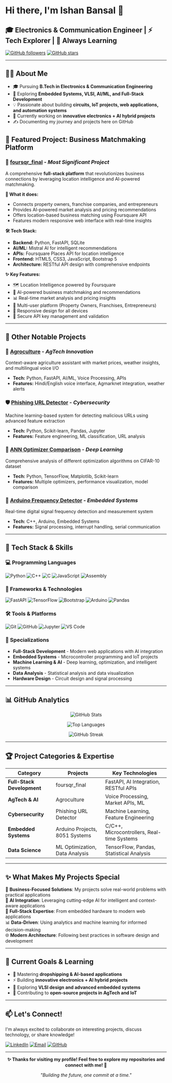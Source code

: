# Hi there, I'm Ishan Bansal 👋

## 🎓 Electronics & Communication Engineer | ⚡ Tech Explorer | 🚀 Always Learning

[![GitHub followers](https://img.shields.io/github/followers/ishanb18?label=Follow&style=social)](https://github.com/ishanb18)
[![GitHub stars](https://img.shields.io/github/stars/ishanb18?label=Profile%20views&style=social)](https://github.com/ishanb18)

---

## 🧑‍💻 About Me

- 🎓 Pursuing **B.Tech in Electronics & Communication Engineering**
- 🔬 Exploring **Embedded Systems, VLSI, AI/ML, and Full-Stack Development**
- 💡 Passionate about building **circuits, IoT projects, web applications, and automation systems**
- 🌱 Currently working on **innovative electronics + AI hybrid projects**
- ✍️ Documenting my journey and projects here on GitHub

## 🚀 Featured Project: Business Matchmaking Platform

### 🏢 [foursqr_final](https://github.com/ishanb18/foursqr_final) - *Most Significant Project*

A comprehensive **full-stack platform** that revolutionizes business connections by leveraging location intelligence and AI-powered matchmaking.

**🎯 What it does:**
- Connects property owners, franchise companies, and entrepreneurs
- Provides AI-powered market analysis and pricing recommendations
- Offers location-based business matching using Foursquare API
- Features modern responsive web interface with real-time insights

**🛠️ Tech Stack:**
- **Backend:** Python, FastAPI, SQLite
- **AI/ML:** Mistral AI for intelligent recommendations
- **APIs:** Foursquare Places API for location intelligence
- **Frontend:** HTML5, CSS3, JavaScript, Bootstrap 5
- **Architecture:** RESTful API design with comprehensive endpoints

**✨ Key Features:**
- 🗺️ Location Intelligence powered by Foursquare
- 🤖 AI-powered business matchmaking and recommendations
- 📊 Real-time market analysis and pricing insights
- 👥 Multi-user platform (Property Owners, Franchises, Entrepreneurs)
- 📱 Responsive design for all devices
- 🔐 Secure API key management and validation

---

## 🌟 Other Notable Projects

### 🌾 [Agroculture](https://github.com/ishanb18/Agroculture) - *AgTech Innovation*
Context-aware agriculture assistant with market prices, weather insights, and multilingual voice I/O
- **Tech:** Python, FastAPI, AI/ML, Voice Processing, APIs
- **Features:** Hindi/English voice interface, Agmarknet integration, weather alerts

### 🛡️ [Phishing URL Detector](https://github.com/ishanb18/Phising_url_detector) - *Cybersecurity*
Machine learning-based system for detecting malicious URLs using advanced feature extraction
- **Tech:** Python, Scikit-learn, Pandas, Jupyter
- **Features:** Feature engineering, ML classification, URL analysis

### 🧠 [ANN Optimizer Comparison](https://github.com/ishanb18/ANN-different_optimizers-) - *Deep Learning*
Comprehensive analysis of different optimization algorithms on CIFAR-10 dataset
- **Tech:** Python, TensorFlow, Matplotlib, Scikit-learn
- **Features:** Multiple optimizers, performance visualization, model comparison

### 📡 [Arduino Frequency Detector](https://github.com/ishanb18/frequency_detector-using-arduino) - *Embedded Systems*
Real-time digital signal frequency detection and measurement system
- **Tech:** C++, Arduino, Embedded Systems
- **Features:** Signal processing, interrupt handling, serial communication

---

## 🔧 Tech Stack & Skills

### 💻 Programming Languages
![Python](https://img.shields.io/badge/Python-3776AB?style=for-the-badge&logo=python&logoColor=white)
![C++](https://img.shields.io/badge/C++-00599C?style=for-the-badge&logo=cplusplus&logoColor=white)
![C](https://img.shields.io/badge/C-A8B9CC?style=for-the-badge&logo=c&logoColor=white)
![JavaScript](https://img.shields.io/badge/JavaScript-F7DF1E?style=for-the-badge&logo=javascript&logoColor=black)
![Assembly](https://img.shields.io/badge/Assembly-654FF0?style=for-the-badge&logo=assemblyscript&logoColor=white)

### 🚀 Frameworks & Technologies
![FastAPI](https://img.shields.io/badge/FastAPI-009688?style=for-the-badge&logo=fastapi&logoColor=white)
![TensorFlow](https://img.shields.io/badge/TensorFlow-FF6F00?style=for-the-badge&logo=tensorflow&logoColor=white)
![Bootstrap](https://img.shields.io/badge/Bootstrap-7952B3?style=for-the-badge&logo=bootstrap&logoColor=white)
![Arduino](https://img.shields.io/badge/Arduino-00979D?style=for-the-badge&logo=arduino&logoColor=white)
![Pandas](https://img.shields.io/badge/Pandas-150458?style=for-the-badge&logo=pandas&logoColor=white)

### 🛠️ Tools & Platforms
![Git](https://img.shields.io/badge/Git-F05032?style=for-the-badge&logo=git&logoColor=white)
![GitHub](https://img.shields.io/badge/GitHub-181717?style=for-the-badge&logo=github&logoColor=white)
![Jupyter](https://img.shields.io/badge/Jupyter-F37626?style=for-the-badge&logo=jupyter&logoColor=white)
![VS Code](https://img.shields.io/badge/VS_Code-007ACC?style=for-the-badge&logo=visualstudiocode&logoColor=white)

### 🎯 Specializations
- **Full-Stack Development** - Modern web applications with AI integration
- **Embedded Systems** - Microcontroller programming and IoT projects
- **Machine Learning & AI** - Deep learning, optimization, and intelligent systems
- **Data Analysis** - Statistical analysis and data visualization
- **Hardware Design** - Circuit design and signal processing

---

## 📊 GitHub Analytics

<div align="center">
  
![GitHub Stats](https://github-readme-stats.vercel.app/api?username=ishanb18&show_icons=true&theme=tokyonight&hide_border=true)

![Top Languages](https://github-readme-stats.vercel.app/api/top-langs/?username=ishanb18&layout=compact&theme=tokyonight&hide_border=true)

![GitHub Streak](https://github-readme-streak-stats.herokuapp.com/?user=ishanb18&theme=tokyonight&hide_border=true)

</div>

---

## 🏆 Project Categories & Expertise

| Category | Projects | Key Technologies |
|----------|----------|------------------|
| **Full-Stack Development** | foursqr_final | FastAPI, AI Integration, RESTful APIs |
| **AgTech & AI** | Agroculture | Voice Processing, Market APIs, ML |
| **Cybersecurity** | Phishing URL Detector | Machine Learning, Feature Engineering |
| **Embedded Systems** | Arduino Projects, 8051 Systems | C/C++, Microcontrollers, Real-time Systems |
| **Data Science** | ML Optimization, Data Analysis | TensorFlow, Pandas, Statistical Analysis |

---

## ✨ What Makes My Projects Special

🎯 **Business-Focused Solutions**: My projects solve real-world problems with practical applications  
🤖 **AI Integration**: Leveraging cutting-edge AI for intelligent and context-aware applications  
🔧 **Full-Stack Expertise**: From embedded hardware to modern web applications  
📊 **Data-Driven**: Using analytics and machine learning for informed decision-making  
🌐 **Modern Architecture**: Following best practices in software design and development  

---

## 🎯 Current Goals & Learning

- 🧩 Mastering **dropshipping & AI-based applications**
- ⚡ Building **innovative electronics + AI hybrid projects**
- 🚀 Exploring **VLSI design and advanced embedded systems**
- 🌱 Contributing to **open-source projects in AgTech and IoT**

---

## 📫 Let's Connect!

I'm always excited to collaborate on interesting projects, discuss technology, or share knowledge!

[![LinkedIn](https://img.shields.io/badge/LinkedIn-0077B5?style=for-the-badge&logo=linkedin&logoColor=white)](https://linkedin.com/in/ishan-bansal)
[![Email](https://img.shields.io/badge/Email-D14836?style=for-the-badge&logo=gmail&logoColor=white)](mailto:your-email@example.com)
[![GitHub](https://img.shields.io/badge/GitHub-181717?style=for-the-badge&logo=github&logoColor=white)](https://github.com/ishanb18)

---

<div align="center">
  
**✨ Thanks for visiting my profile! Feel free to explore my repositories and connect with me! 🚀**

*"Building the future, one commit at a time."*

</div>
